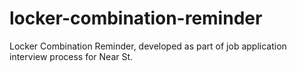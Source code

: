 # locker-combination-reminder
Locker Combination Reminder, developed as part of job application interview process for Near St.
